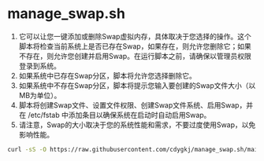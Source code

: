 # manage_swap.sh
1. 它可以让您一键添加或删除Swap虚拟内存，具体取决于您选择的操作。这个脚本将检查当前系统上是否已存在Swap，如果存在，则允许您删除它；如果不存在，则允许您创建并启用Swap。在运行脚本之前，请确保以管理员权限登录到系统。
2. 如果系统中已存在Swap分区，脚本将允许您选择删除它。
3. 如果系统中不存在Swap分区，脚本将提示您输入要创建的Swap文件大小（以MB为单位）。
4. 脚本将创建Swap文件、设置文件权限、创建Swap文件系统、启用Swap，并在 /etc/fstab 中添加条目以确保系统在启动时自动启用Swap。
5. 请注意，Swap的大小取决于您的系统性能和需求，不要过度使用Swap，以免影响性能。
```bash
curl -sS -O https://raw.githubusercontent.com/cdygkj/manage_swap.sh/main/manage.swap.sh && chmod +x manage.swap.sh && ./manage.swap.sh
```

